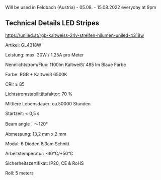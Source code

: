 Will be used in Feldbach (Austria) - 05.08. - 15.08.2022 everyday at 9pm

## Technical Details LED Stripes

https://uniled.at/rgb-kaltweiss-24v-streifen-hilumen-uniled-4318w

Artikel:  GL4318W

Leistung: max. 30W / 1,25A pro Meter

Nennlichtstrom/Flux: 1100lm Kaltweiß/ 485 lm Blaue Farbe

Farbe: RGB + Kaltweiß 6500K

CRI: ≥ 85

Lichtstromstabilitätsfaktor: 70 %

Mittlere Lebensdauer: ca.50000 Stunden

Startzeit: < 0,5 s

Beam angle：～120°   

Abmessung: 13,2 mm x 2 mm


Modul: 6 Dioden 6,3cm Schnitt

Arbeitstemperatur: -30°C/+50°C

Sicherheitszertifikat: IP20, CE & RoHS


Roll: 5 meters
